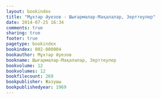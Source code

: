 ```yaml
---
layout: bookindex
title: "Мұхтар Әуезов - Шығармалар-Мақалалар, Зерттеулер"
date: 2014-07-25 16:34
comments: true
sharing: true
footer: true
pagetype: bookindex
bookindex: 002-000004
bookauthor: Мұхтар Әуезов
bookname: Шығармалар-Мақалалар, Зерттеулер
bookvolume: 12
bookvolumes: 12
bookfilecount: 269
bookpublisher: Жазушы
bookpublishedyear: 1969
---
```


